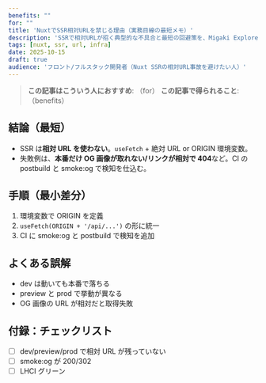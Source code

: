 ```yaml
---
benefits: ""
for: ""
title: 'NuxtでSSR相対URLを禁じる理由（実務目線の最短メモ）'
description: 'SSRで相対URLが招く典型的な不具合と最短の回避策を、Migaki Explorerの運用規約ベースで解説。'
tags: [nuxt, ssr, url, infra]
date: 2025-10-15
draft: true
audience: 'フロント/フルスタック開発者（Nuxt SSRの相対URL事故を避けたい人）'
---
```

> **この記事はこういう人におすすめ**: （for）
> **この記事で得られること**: （benefits）


## 結論（最短）

- SSR は**相対 URL を使わない**。`useFetch` + 絶対 URL or ORIGIN 環境変数。
- 失敗例は、**本番だけ OG 画像が取れない/リンクが相対で 404**など。CI の postbuild と smoke:og で検知を仕込む。

## 手順（最小差分）

1. 環境変数で ORIGIN を定義
2. `useFetch(ORIGIN + '/api/...')` の形に統一
3. CI に smoke:og と postbuild で検知を追加

## よくある誤解

- dev は動いても本番で落ちる
- preview と prod で挙動が異なる
- OG 画像の URL が相対だと取得失敗

## 付録：チェックリスト

- [ ] dev/preview/prod で相対 URL が残っていない
- [ ] smoke:og が 200/302
- [ ] LHCI グリーン
